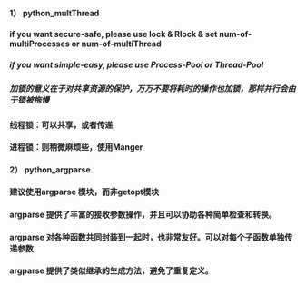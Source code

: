 #### 1） python_multThread
#### if you want secure-safe, please use lock & Rlock & set num-of-multiProcesses or num-of-multiThread
##### if you want simple-easy, please use Process-Pool or Thread-Pool
##### 加锁的意义在于对共享资源的保护，万万不要将耗时的操作也加锁，那样并行会由于锁被拖慢 #
#### 线程锁：可以共享，或者传递 ##
#### 进程锁：则稍微麻烦些，使用Manger



#### 2） python_argparse
#### 建议使用argparse 模块，而非getopt模块
#### argparse 提供了丰富的接收参数操作，并且可以协助各种简单检查和转换。
#### argparse 对各种函数共同封装到一起时，也非常友好。可以对每个子函数单独传递参数
#### argparse 提供了类似继承的生成方法，避免了重复定义。

